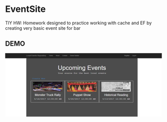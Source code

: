 # EventSite
TIY HW: Homework designed to practice working with cache and EF by creating very basic event site for bar

## DEMO
![](https://raw.githubusercontent.com/devalexer/EventSite/master/media/EventSite.PNG)
